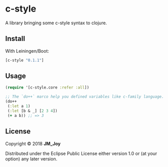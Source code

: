 # c-style

A library bringing some c-style syntax to clojure.

## Install

With Leiningen/Boot:

```clojure
[c-style "0.1.1"]
```

## Usage

```clojure
(require '[c-style.core :refer :all])

;; The `do++` marco help you defined variables like c-family language.
(do++
 (:let a 1)
 (:let [b & _] [2 3 4])
 (+ a b)) ;; => 3

```

## License

Copyright © 2018 __JM_Joy__

Distributed under the Eclipse Public License either version 1.0 or (at
your option) any later version.
